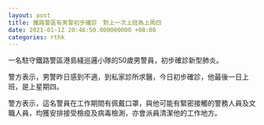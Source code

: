 ```yaml
---
layout: post
title: 鐵路警區有男警初步確診　對上一次上班為上周四
date: 2021-01-12 20:46:50.000000000 +08:00
categories: rthk
---
```


一名駐守鐵路警區港島綫巡邏小隊的50歲男警員，初步確診新型肺炎。

警方表示，男警昨日感到不適，到私家診所求醫，今日初步確診，他最後一日上班，是上星期四。

警方表示，這名警員在工作期間有佩戴口罩，與他可能有緊密接觸的警務人員及文職人員，均獲安排接受檢疫及病毒檢測，亦會派員清潔他的工作地方。
